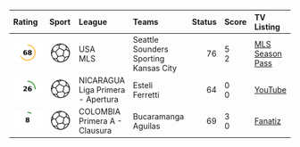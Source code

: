 | Rating                                                                                                                                 | Sport                                                                                                        | League                               | Teams                                    |   Status | Score   | TV Listing                                                                 |
|:---------------------------------------------------------------------------------------------------------------------------------------|:-------------------------------------------------------------------------------------------------------------|:-------------------------------------|:-----------------------------------------|---------:|:--------|:---------------------------------------------------------------------------|
| <img src="https://raw.githubusercontent.com/BlakeDuncan25/Donut-SVG-Ratings/bac4e4a278175106499642192132b1786a9aec38/68.svg" alt="68"> | <img src="https://raw.githubusercontent.com/BlakeDuncan25/Donut-SVG-Ratings/master/soccer.png" alt="Soccer"> | USA<br>MLS                           | Seattle Sounders<br>Sporting Kansas City |       76 | 5<br>2  | <a href="https://tv.apple.com/us/channel/tvs.sbd.7000">MLS Season Pass</a> |
| <img src="https://raw.githubusercontent.com/BlakeDuncan25/Donut-SVG-Ratings/bac4e4a278175106499642192132b1786a9aec38/26.svg" alt="26"> | <img src="https://raw.githubusercontent.com/BlakeDuncan25/Donut-SVG-Ratings/master/soccer.png" alt="Soccer"> | NICARAGUA<br>Liga Primera - Apertura | Esteli<br>Ferretti                       |       64 | 0<br>0  | <a href="https://www.youtube.com/@NicaSportsTV/streams">YouTube</a>        |
| <img src="https://raw.githubusercontent.com/BlakeDuncan25/Donut-SVG-Ratings/bac4e4a278175106499642192132b1786a9aec38/8.svg" alt="8">   | <img src="https://raw.githubusercontent.com/BlakeDuncan25/Donut-SVG-Ratings/master/soccer.png" alt="Soccer"> | COLOMBIA<br>Primera A - Clausura     | Bucaramanga<br>Aguilas                   |       69 | 3<br>0  | <a href="https://watch.fanatiz.com/channels">Fanatiz</a>                   |